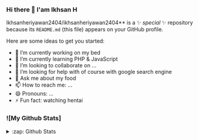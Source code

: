### Hi there 👋 I'am Ikhsan H

Ikhsanheriyawan2404/ikhsanheriyawan2404** is a ✨ _special_ ✨ repository because its `README.md` (this file) appears on your GitHub profile.

Here are some ideas to get you started:

- 🔭 I’m currently working on my bed
- 🌱 I’m currently learning PHP & JavaScript
- 👯 I’m looking to collaborate on ...
- 🤔 I’m looking for help with of course with google search engine
- 💬 Ask me about my food
- 📫 How to reach me: ...
- 😄 Pronouns: ...
- ⚡ Fun fact: watching hentai
### ![My Github Stats]

<details>
  <summary>:zap: Github Stats</summary>
  <img align="left" alt="nfasdf" src="https://ikhsanheriyawan24.vercel.app?username=ikhsanheriyawan2404&show_icons=true&hide_border=true" />
</details>



